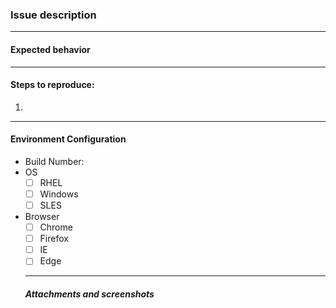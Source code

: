 <!--- Texts inside this are invisible and will not be displayed on the issue -->
### Issue description
<!--- Describe the issue -->


---
#### Expected behavior
<!--- Describe the expected behavior -->


---
#### Steps to reproduce:
1. 


---
#### Environment Configuration
* Build Number: 
* OS
  - [ ] RHEL
  - [ ] Windows
  - [ ] SLES
* Browser
  - [ ] Chrome
  - [ ] Firefox
  - [ ] IE
  - [ ] Edge
  
  ---
  ##### Attachments and screenshots
  <!--- Drag and drop screenshots, log files or any other attachments relevant for this issue -->
